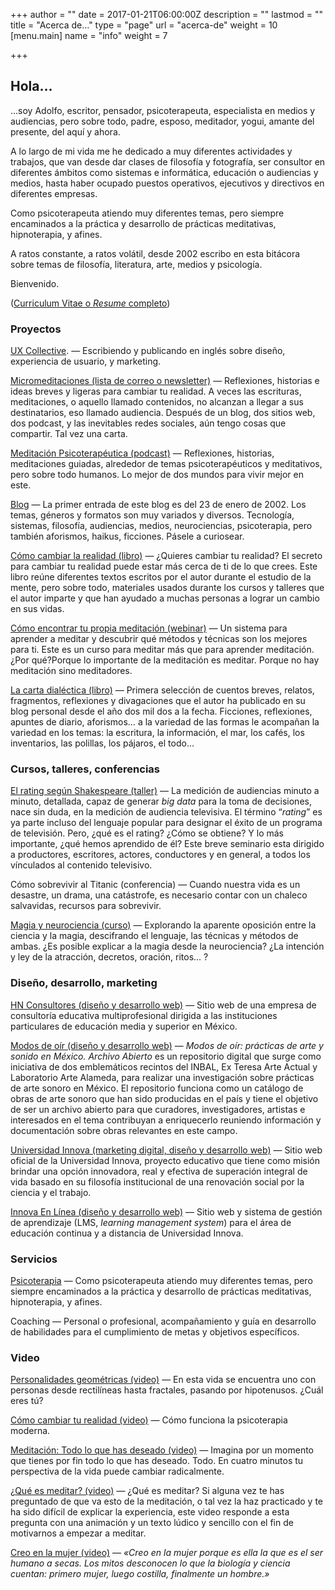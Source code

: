 +++
author = ""
date = 2017-01-21T06:00:00Z
description = ""
lastmod = ""
title = "Acerca de..."
type = "page"
url = "acerca-de"
weight = 10
[menu.main]
name = "info"
weight = 7

+++
## Hola…

…soy Adolfo, escritor, pensador, psicoterapeuta, especialista en medios y audiencias, pero sobre todo, padre, esposo, meditador, yogui, amante del presente, del aquí y ahora.

A lo largo de mi vida me he dedicado a muy diferentes actividades y trabajos, que van desde dar clases de filosofía y fotografía, ser consultor en diferentes ámbitos como sistemas e informática, educación o audiencias y medios, hasta haber ocupado puestos operativos, ejecutivos y directivos en diferentes empresas.

Como psicoterapeuta atiendo muy diferentes temas, pero siempre encaminados a la práctica y desarrollo de prácticas meditativas, hipnoterapia, y afines.

A ratos constante, a ratos volátil, desde 2002 escribo en esta bitácora sobre temas de filosofía, literatura, arte, medios y psicología.

Bienvenido.

([Curriculum Vitae o _Resume_ completo](/cv/))

### Proyectos

[UX Collective](https://uxdesign.cc/@adolforismos). — Escribiendo y publicando en inglés sobre diseño, experiencia de usuario, y marketing.

[Micromeditaciones (lista de correo o newsletter)](https://micromeditaciones.substack.com/) — Reflexiones, historias e ideas breves y ligeras para cambiar tu realidad. A veces las escrituras, meditaciones, o aquello llamado contenidos, no alcanzan a llegar a sus destinatarios, eso llamado audiencia. Después de un blog, dos sitios web, dos podcast, y las inevitables redes sociales, aún tengo cosas que compartir. Tal vez una carta.

[Meditación Psicoterapéutica (podcast)](https://anchor.fm/meditacionpsicoterapeutica) — Reflexiones, historias, meditaciones guiadas, alrededor de temas psicoterapéuticos y meditativos, pero sobre todo humanos. Lo mejor de dos mundos para vivir mejor en este.

[Blog](https://adolforismos.com/blog/) — La primer entrada de este blog es del 23 de enero de 2002. Los temas, géneros y formatos son muy variados y diversos. Tecnología, sistemas, filosofía, audiencias, medios, neurociencias, psicoterapia, pero también aforismos, haikus, ficciones. Pásele a curiosear.

[Cómo cambiar la realidad (libro)](https://adolforismos.com/nuevo-libro-como-cambiar-tu-realidad/) — ¿Quieres cambiar tu realidad? El secreto para cambiar tu realidad puede estar más cerca de ti de lo que crees. Este libro reúne diferentes textos escritos por el autor durante el estudio de la mente, pero sobre todo, materiales usados durante los cursos y talleres que el autor imparte y que han ayudado a muchas personas a lograr un cambio en sus vidas.

[Cómo encontrar tu propia meditación (webinar)](https://enlinea.innova.edu.mx/programas/webinar/como-encontrar-tu-propia-meditacion/#page-content) — Un sistema para aprender a meditar y descubrir qué métodos y técnicas son los mejores para ti. Este es un curso para meditar más que para aprender meditación. ¿Por qué?Porque lo importante de la meditación es meditar. Porque no hay meditación sino meditadores.

[La carta dialéctica (libro)](https://adolforismos.com/libro-la-carta-dialectica) — Primera selección de cuentos breves, relatos, fragmentos, reflexiones y divagaciones que el autor ha publicado en su blog personal desde el año dos mil dos a la fecha. Ficciones, reflexiones, apuntes de diario, aforismos… a la variedad de las formas le acompañan la variedad en los temas: la escritura, la información, el mar, los cafés, los inventarios, las polillas, los pájaros, el todo…

### Cursos, talleres, conferencias

[El rating según Shakespeare (taller)](https://enlinea.innova.edu.mx/programas/seminario/el-rating-segun-shakespeare-la-medicion-de-audiencia/) — La medición de audiencias minuto a minuto, detallada, capaz de generar  _big data_ para la toma de decisiones, nace sin duda, en la medición de audiencia televisiva. El término “_rating_” es ya parte incluso del lenguaje popular para designar el éxito de un programa de televisión. Pero, ¿qué es el rating? ¿Cómo se obtiene? Y lo más importante, ¿qué hemos aprendido de él? Este breve seminario esta dirigido a productores, escritores, actores, conductores y en general, a todos los vínculados al contenido televisivo.

Cómo sobrevivir al Titanic (conferencia) — Cuando nuestra vida es un desastre, un drama, una catástrofe, es necesario contar con un chaleco salvavidas, recursos para sobrevivir.

[Magia y neurociencia (curso)](https://adolforismos.com/cursos/magia-y-neurociencia/) — Explorando la aparente oposición entre la ciencia y la magia, descifrando el lenguaje, las técnicas y métodos de ambas. ¿Es posible explicar a la magia desde la neurociencia? ¿La intención y ley de la atracción, decretos, oración, ritos... ?

### Diseño, desarrollo, marketing

[HN Consultores (diseño y desarrollo web)](http://hnconsultores.com/) — Sitio web de una empresa de consultoría educativa multiprofesional dirigida a las instituciones particulares de educación media y superior en México.

[Modos de oír (diseño y desarrollo web)](https://modosdeoir.inba.gob.mx/) — _Modos de oír: prácticas de arte y sonido en México. Archivo Abierto_ es un repositorio digital que surge como iniciativa de dos emblemáticos recintos del INBAL, Ex Teresa Arte Actual y Laboratorio Arte Alameda, para realizar una investigación sobre prácticas de arte sonoro en México. El repositorio funciona como un catálogo de obras de arte sonoro que han sido producidas en el país y tiene el objetivo de ser un archivo abierto para que curadores, investigadores, artistas e interesados en el tema contribuyan a enriquecerlo reuniendo información y documentación sobre obras relevantes en este campo.

[Universidad Innova (marketing digital, diseño y desarrollo web)](http://innova.edu.mx/) — Sitio web oficial de la Universidad Innova, proyecto educativo que tiene como misión brindar una opción innovadora, real y efectiva de superación integral de vida basado en su filosofía institucional de una renovación social por la ciencia y el trabajo.

[Innova En Línea (diseño y desarrollo web)](http://enlinea.innova.edu.mx/) — Sitio web y sistema de gestión de aprendizaje (LMS, _learning management system_) para el área de educación continua y a distancia de Universidad Innova.

### Servicios

[Psicoterapia](https://adolforismos.com/service/psicoterapia/) — Como psicoterapeuta atiendo muy diferentes temas, pero siempre encaminados a la práctica y desarrollo de prácticas meditativas, hipnoterapia, y afines.

Coaching — Personal o profesional, acompañamiento y guía en desarrollo de habilidades para el cumplimiento de metas y objetivos específicos.

### Video

[Personalidades geométricas (video)](https://www.youtube.com/watch?v=xa29ubi-Jt4) — En esta vida se encuentra uno con personas desde rectilíneas hasta fractales, pasando por hipotenusos. ¿Cuál eres tú?

[Cómo cambiar tu realidad (video)](https://www.youtube.com/watch?v=KXjcaT9dY0A&t=34s) — Cómo funciona la psicoterapia moderna.

[Meditación: Todo lo que has deseado (video)](https://www.youtube.com/watch?v=VS3O3gjc1Jk) — Imagina por un momento que tienes por fin todo lo que has deseado. Todo. En cuatro minutos tu perspectiva de la vida puede cambiar radicalmente.

[¿Qué es meditar? (video)](https://www.youtube.com/watch?v=11JF_g2M7Ao&t=2s) — ¿Qué es meditar? Si alguna vez te has preguntado de que va esto de la meditación, o tal vez la haz practicado y te ha sido difícil de explicar la experiencia, este video responde a esta pregunta con una animación y un texto lúdico y sencillo con el fin de motivarnos a empezar a meditar.

[Creo en la mujer (video)](https://www.youtube.com/watch?v=RFiyCKU7894&t=47s) — _«Creo en la mujer porque es ella la que es el ser humano a secas. Los mitos desconocen lo que la biología y ciencia cuentan: primero mujer, luego costilla, finalmente un hombre.»_